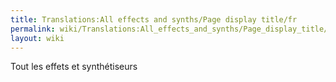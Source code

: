 ```yaml
---
title: Translations:All effects and synths/Page display title/fr
permalink: wiki/Translations:All_effects_and_synths/Page_display_title/fr/
layout: wiki
---
```


Tout les effets et synthétiseurs
